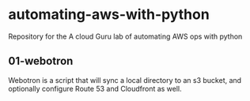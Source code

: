 # automating-aws-with-python
Repository for the A cloud Guru lab of automating AWS ops with python

## 01-webotron

Webotron is a script that will sync a local directory to an s3 bucket, and optionally configure Route 53 and Cloudfront as well.
